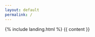 ```yaml
---
layout: default
permalink: /
---
```

<div class="col-lg-10 mx-auto mt-5 markdown-body">
    {% include landing.html %}
  {{ content }}
</div>
